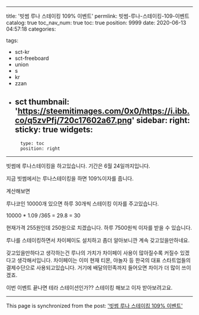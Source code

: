 
---
title: '빗썸 루나 스테이킹 109% 이벤트'
permlink: 빗썸-루나-스테이킹-109-이벤트
catalog: true
toc_nav_num: true
toc: true
position: 9999
date: 2020-06-13 04:57:18
categories:

tags:
- sct-kr
- sct-freeboard
- union
- s
- kr
- zzan
- sct
thumbnail: 'https://steemitimages.com/0x0/https://i.ibb.co/q5zvPfj/720c17602a67.png'
sidebar:
    right:
        sticky: true
widgets:
    -
        type: toc
        position: right
---


빗썸에 루나스테이킹을 하고있습니다.
기간은 6월 24일까지입니다.

지금 빗썸에서는 루나스테이킹을 하면 109%이자를 줍니다.

계산해보면

루나코인 10000개 있으면 하루 30개씩 스테이킹 이자를 주고있습니다.

10000 * 1.09 /365  = 29.8 = 30

현재가격 255원인데 250원으로 치겠습니다.
하루 7500원씩 이자를 받을 수 있습니다.

루나를 스테이킹하면서 차이페이도 설치하고 좀더 알아보니깐 계속 갖고있을만하네요. 

갖고있을만하다고 생각하는건 루나의 가치가 차이페이 사용이 많아질수록 커질수 있겠다고 생각해서입니다. 차이페이는 이미 현재 티몬, 야놀자 등 한국의 대표 스타트업들의 결제수단으로 사용되고있습니다. 거기에 배달의민족까지 들어오면 차이가 더 많이 쓰이겠죠.


이번 이벤트 끝나면 테라 스테이션인가?? 스테이킹 해보고 이자 받아보려고요.

- - -

This page is synchronized from the post: ['빗썸 루나 스테이킹 109% 이벤트'](https://steempeak.com/@jacobyu/109)
